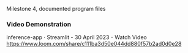Milestone 4, documented program files


### Video Demonstration ###
inference-app · Streamlit - 30 April 2023 - Watch Video
https://www.loom.com/share/c111ba3d50e044dd880f57b2ad0d0e28
